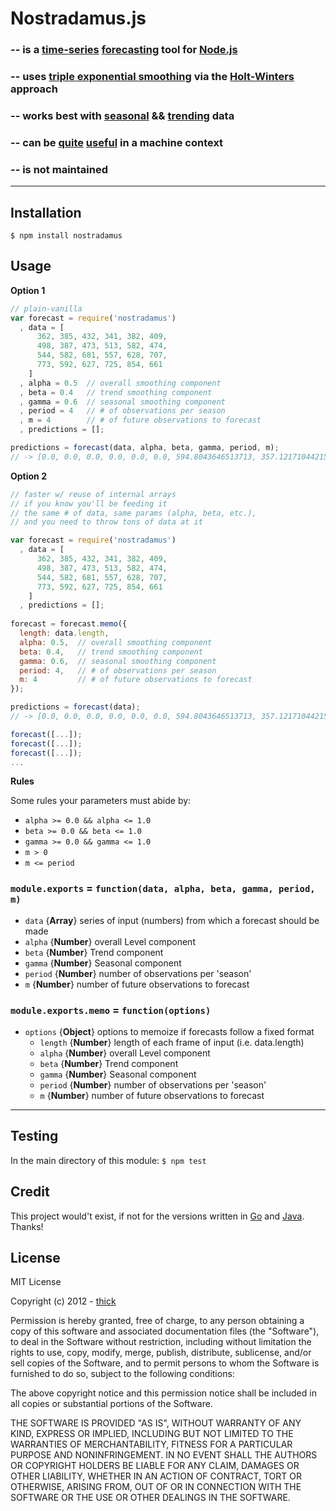 # Nostradamus.js

### -- is a [time-series](http://en.wikipedia.org/wiki/Time_series) [forecasting](http://en.wikipedia.org/wiki/Forecasting#Time_series_methods) tool for [Node.js](http://nodejs.org)

### -- uses [triple exponential smoothing](http://www.itl.nist.gov/div898/handbook/pmc/section4/pmc435.htm) via the [Holt-Winters](http://www.it.iitb.ac.in/~praj/acads/seminar/04329008_ExponentialSmoothing.pdf) approach

### -- works best with [seasonal](http://en.wikipedia.org/wiki/Seasonality) && [trending](http://en.wikipedia.org/wiki/Trend_analysis) data

### -- can be [quite](http://bakacsin.ki.iif.hu/~kissg/project/nfsen-hw/JRA2-meeting-at-Espoo_slides.pdf) [useful](http://www.hindawi.com/journals/jcnc/2012/192913/) in a machine context

### -- is not maintained

---

## Installation
`$ npm install nostradamus`


## Usage

**Option 1**

```js
// plain-vanilla
var forecast = require('nostradamus')
  , data = [
      362, 385, 432, 341, 382, 409,
      498, 387, 473, 513, 582, 474,
      544, 582, 681, 557, 628, 707,
      773, 592, 627, 725, 854, 661
    ]
  , alpha = 0.5  // overall smoothing component
  , beta = 0.4   // trend smoothing component
  , gamma = 0.6  // seasonal smoothing component
  , period = 4   // # of observations per season
  , m = 4        // # of future observations to forecast
  , predictions = [];

predictions = forecast(data, alpha, beta, gamma, period, m);
// -> [0.0, 0.0, 0.0, 0.0, 0.0, 0.0, 594.8043646513713, 357.12171044215734, ...]
```

**Option 2**

```js
// faster w/ reuse of internal arrays
// if you know you'll be feeding it
// the same # of data, same params (alpha, beta, etc.),
// and you need to throw tons of data at it

var forecast = require('nostradamus')
  , data = [
      362, 385, 432, 341, 382, 409,
      498, 387, 473, 513, 582, 474,
      544, 582, 681, 557, 628, 707,
      773, 592, 627, 725, 854, 661
    ]
  , predictions = [];
  
forecast = forecast.memo({
  length: data.length,
  alpha: 0.5,  // overall smoothing component
  beta: 0.4,   // trend smoothing component
  gamma: 0.6,  // seasonal smoothing component
  period: 4,   // # of observations per season
  m: 4         // # of future observations to forecast
});

predictions = forecast(data);
// -> [0.0, 0.0, 0.0, 0.0, 0.0, 0.0, 594.8043646513713, 357.12171044215734, ...]

forecast([...]);
forecast([...]);
forecast([...]);
...
```

**Rules**

Some rules your parameters must abide by:
  - `alpha >= 0.0 && alpha <= 1.0`
  - `beta >= 0.0 && beta <= 1.0`
  - `gamma >= 0.0 && gamma <= 1.0`
  - `m > 0`
  - `m <= period`

### `module.exports` = `function(data, alpha, beta, gamma, period, m)`
- `data` {**Array**} series of input (numbers) from which a forecast should be made
- `alpha` {**Number**} overall Level component
- `beta` {**Number**} Trend component
- `gamma` {**Number**} Seasonal component
- `period` {**Number**} number of observations per 'season'
- `m` {**Number**} number of future observations to forecast
 
### `module.exports.memo` = `function(options)`
- `options` {**Object**} options to memoize if forecasts follow a fixed format
  - `length` {**Number**} length of each frame of input (i.e. data.length)
  - `alpha` {**Number**} overall Level component
  - `beta` {**Number**} Trend component
  - `gamma` {**Number**} Seasonal component
  - `period` {**Number**} number of observations per 'season'
  - `m` {**Number**} number of future observations to forecast
  
---

## Testing

In the main directory of this module: `$ npm test`


## Credit

This project would't exist, if not for the versions written in [Go](https://github.com/datastream/holtwinters/) and [Java](https://github.com/nchandra/ExponentialSmoothing). Thanks!


## License

MIT License

Copyright (c) 2012 - [thick](https://github.com/thick)

Permission is hereby granted, free of charge, to any person obtaining
a copy of this software and associated documentation files (the
"Software"), to deal in the Software without restriction, including
without limitation the rights to use, copy, modify, merge, publish,
distribute, sublicense, and/or sell copies of the Software, and to
permit persons to whom the Software is furnished to do so, subject to
the following conditions:

The above copyright notice and this permission notice shall be
included in all copies or substantial portions of the Software.

THE SOFTWARE IS PROVIDED "AS IS", WITHOUT WARRANTY OF ANY KIND,
EXPRESS OR IMPLIED, INCLUDING BUT NOT LIMITED TO THE WARRANTIES OF
MERCHANTABILITY, FITNESS FOR A PARTICULAR PURPOSE AND
NONINFRINGEMENT. IN NO EVENT SHALL THE AUTHORS OR COPYRIGHT HOLDERS BE
LIABLE FOR ANY CLAIM, DAMAGES OR OTHER LIABILITY, WHETHER IN AN ACTION
OF CONTRACT, TORT OR OTHERWISE, ARISING FROM, OUT OF OR IN CONNECTION
WITH THE SOFTWARE OR THE USE OR OTHER DEALINGS IN THE SOFTWARE.
